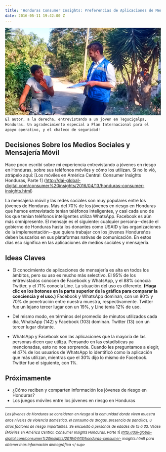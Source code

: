 ```yaml
---
title: 'Honduras Consumer Insights: Preferencias de Aplicaciones de Mensajería'
date: 2016-05-11 19:42:00 Z
---
```


![Revised4.png](/uploads/Revised4.png)
`El autor, a la derecha, entrevistando a un joven en Tegucigalpa, Honduras. Un agradecimiento especial a Plan Internacional para el apoyo operativo, y el chaleco de seguridad! `

## Decisiones Sobre los Medios Sociales y Mensajería Móvil

Hace poco escribí sobre mi experiencia entrevistando a jóvenes en riesgo en Honduras, sobre sus teléfonos móviles y cómo los utilizan. Si no lo vió, atrápelo aquí: [Los móviles en América Central: Consumer Insights Honduras, Parte 1] (http://dai-global-digital.com/consumer%20insights/2016/04/13/honduras-consumer-insights.html)

La mensajería móvil y las redes sociales son muy populares entre los jóvenes de Honduras. Más del 70% de los jóvenes en riesgo en Honduras que hemos entrevistado tenían teléfonos inteligentes, y casi cada uno de los que tenían teléfonos inteligentes utiliza WhatsApp. Facebook es aún más omnipresente. El mensaje es el siguiente: cualquier persona--desde el gobierno de Honduras hasta los donantes como USAID y las organizaciones de la implementación--que quiera trabajar con los jóvenes Hondureños deben buscarlos en sus plataformas nativas de comunicación. En estos días eso significa en las aplicaciones de medios sociales y mensajería.

<!--more-->

## Ideas Claves

* El conocimiento de aplicaciones de mensajería es alta en todos los ámbitos, pero su uso es mucho más selectivo. El 95% de los entrevistados conocen de Facebook y WhatsApp, y el 88% conocía Twitter, y el 71% conocía Line. La situación del uso es diferente. **(Haga clic en los botones en la parte superior de la gráfica para comparar la conciencia y el uso.)** Facebook y WhatsApp dominan, con un 80% y 70% de penetración entre nuestra muestra, respectivamente. Twitter fue un lejano tercer lugar con un 19%, y Line tenía 12% de uso.

<script id="infogram_0_6yIH2g70YQTlxlky" title="ESP: Social Media Honduras 1" src="//e.infogr.am/js/embed.js?XJM" type="text/javascript"></script>

* Del mismo modo, en términos del promedio de minutos utilizados cada día, WhatsApp (142) y Facebook (103) dominan. Twitter (13) con un tercer lugar distante.

<script id="infogram_0_wGFB69xGo3WSIRC3" title="ESP: Social Media 2" src="//e.infogr.am/js/embed.js?L4W" type="text/javascript"></script>

* WhatsApp y Facebook son las aplicaciones que la mayoría de las personas dicen que utiliza. Pensando en las estadísticas ya mencionadas, esto no nos sorprende. Cuando les preguntamos a elegir, el 47% de los usuarios de WhatsApp lo identificó como la aplicación que más utilizan, mientras que el 30% dijo lo mismo de Facebook. Twitter fue el siguiente, con 1%.

<script id="infogram_0_E7fVOnRoppAufJFt" title="ESP Social Media 3" src="//e.infogr.am/js/embed.js?8G3" type="text/javascript"></script> 

## Próximamente
* ¿Cómo reciben y comparten información los jóvenes de riesgo en Honduras?
* Los juegos móviles entre los jóvenes en riesgo en Honduras

---
<Sup> *Los jóvenes de Honduras se consideran en riesgo si la comunidad donde viven muestra altos niveles de violencia doméstica, el consumo de drogas, presencia de pandillas, u otros factores de riesgo importantes. Se encuestó a personas de edades de 15 a 33. Véase [Móviles en América Central: Consumer Insights Honduras, Parte 1] (http://dai-global-digital.com/consumer%20insights/2016/04/13/honduras-consumer- insights.html) para obtener más información demográfica* </ sup>
